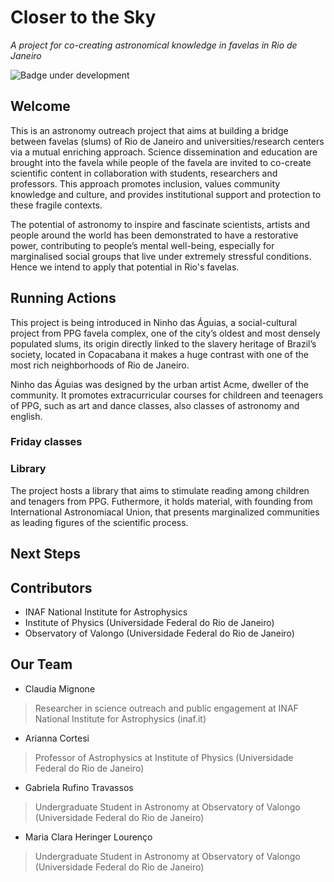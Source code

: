 # Closer to the Sky
*A project for co-creating astronomical knowledge in favelas in Rio de Janeiro*

![Badge under development](http://img.shields.io/static/v1?label=STATUS&message=under%20Development&color=GREEN&style=for-the-badge)


## Welcome
This is an astronomy outreach project that aims at building a bridge between favelas (slums) of Rio de Janeiro and universities/research centers via a mutual enriching approach. Science dissemination and education are brought into the favela while people of the favela are invited to co-create scientific content in collaboration with students, researchers and professors. This approach promotes inclusion, values community knowledge and culture, and provides institutional support and protection to these fragile contexts.

The potential of astronomy to inspire and fascinate scientists, artists and people around the world has been demonstrated to have a restorative power, contributing to people’s mental well-being, especially for marginalised social groups that live under extremely stressful conditions. Hence we intend to apply that potential in Rio's favelas.

## Running Actions
This project is being introduced in Ninho das Águias, a social-cultural project from PPG favela complex, one of the city’s oldest and most densely populated slums, its origin directly linked to the slavery heritage of Brazil’s society, located in Copacabana it makes a huge contrast with one of the most rich neighborhoods of Rio de Janeiro.

Ninho das Águias was designed by the urban artist Acme, dweller of the community. It promotes extracurricular courses for childreen and teenagers of PPG, such as art and dance classes, also classes of astronomy and english. 

### Friday classes

### Library
The project hosts a library that aims to stimulate reading among children and tenagers from PPG. Futhermore, it holds material, with founding from International Astronomiacal Union, that presents marginalized communities as leading figures of the scientific process.


## Next Steps



## Contributors
- INAF National Institute for Astrophysics 
- Institute of Physics (Universidade Federal do Rio de Janeiro)
- Observatory of Valongo (Universidade Federal do Rio de Janeiro)




## Our Team
- Claudia Mignone
> Researcher in science outreach and public engagement at INAF National Institute for Astrophysics (inaf.it)
- Arianna Cortesi
> Professor of Astrophysics at Institute of Physics (Universidade Federal do Rio de Janeiro)
- Gabriela Rufino Travassos
> Undergraduate Student in Astronomy at Observatory of Valongo (Universidade Federal do Rio de Janeiro)
- Maria Clara Heringer Lourenço
> Undergraduate Student in Astronomy at Observatory of Valongo (Universidade Federal do Rio de Janeiro) 

